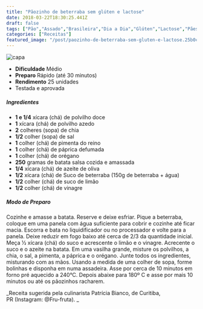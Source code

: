 ```yaml
---
title: "Pãozinho de beterraba sem glúten e lactose"
date: 2018-03-22T18:30:25.441Z
draft: false
tags: ["Pão","Assado","Brasileira","Dia a Dia","Glúten","Lactose","Pães","Receitas"]
categories: ["Receitas"]
featured_image: "/post/paozinho-de-beterraba-sem-gluten-e-lactose.25b0c4a6.jpg"
---
```


![capa](/post/paozinho-de-beterraba-sem-gluten-e-lactose.25b0c4a6.jpg)

*   **Dificuldade** Médio
*   **Preparo** Rápido (até 30 minutos)
*   **Rendimento** 25 unidades
*   Testada e aprovada
    

##### Ingredientes

*   **1 e 1/4** xícara (chá) de polvilho doce
*   **1** xícara (chá) de polvilho azedo
*   **2** colheres (sopa) de chia
*   **1/2** colher (sopa) de sal
*   **1** colher (chá) de pimenta do reino
*   **1** colher (chá) de páprica defumada
*   **1** colher (chá) de orégano
*   **250** gramas de batata salsa cozida e amassada
*   **1/4** xícara (chá) de azeite de oliva
*   **1/2** xícara (chá) de Suco de beterraba (150g de beterraba + água)
*   **1/2** colher (chá) de suco de limão
*   **1/2** colher (chá) de vinagre

##### Modo de Preparo

Cozinhe e amasse a batata. Reserve e deixe esfriar. Pique a beterraba, coloque em uma panela com água suficiente para cobrir e cozinhe até ficar macia. Escorra e bata no liquidificador ou no processador e volte para a panela. Deixe reduzir em fogo baixo até cerca de 2/3 da quantidade inicial. Meça 1⁄2 xícara (chá) do suco e acrescente o limão e o vinagre. Acrecente o suco e o azeite na batata. Em uma vasilha grande, misture os polvilhos, a chia, o sal, a pimenta, a páprica e o orégano. Junte todos os ingredientes, misturando com as mãos. Usando a medida de uma colher de sopa, forme bolinhas e disponha em numa assadeira. Asse por cerca de 10 minutos em forno pré aquecido a 240°C. Depois abaixe para 180º C e asse por mais 10 minutos ou até os pãozinhos racharem.

_Receita sugerida pela culinarista Patrícia Bianco, de Curitiba, PR (Instagram: @Fru-fruta). _
